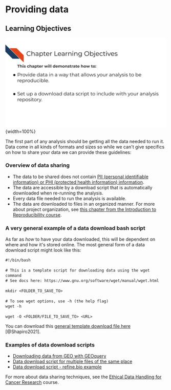 


# Providing data

## Learning Objectives

![](resources/images/04-data-handling_files/figure-docx//1IJ_uFxJud7OdIAr6p8ZOzvYs-SGDqa7g4cUHtUld03I_gcfac54ca19_0_0.png){width=100%}

The first part of any analysis should be getting all the data needed to run it. Data come in all kinds of formats and sizes so while we can't give specifics on how to share your data we can provide these guidelines:

### Overview of data sharing

- The data to be shared does not contain [PII (personal identifiable information) or PHI (protected health information) information](https://jhudatascience.org/Ethical_Data_Handling_for_Cancer_Research/data-privacy.html).
- The data are accessible by a download script that is automatically downloaded when re-running the analysis.
- Every data file needed to run the analysis is available.
- The data are downloaded to files in an organized manner. For more about project organization, see [this chapter from the Introduction to Reproducibility course](https://jhudatascience.org/Reproducibility_in_Cancer_Informatics/organizing-your-project.html).

### A very general example of a data download bash script

As far as _how_ to have your data downloaded, this will be dependent on where and how it's stored online.
The most general form of a data download script might look like this:
```
#!/bin/bash

# This is a template script for downloading data using the wget command
# See docs here: https://www.gnu.org/software/wget/manual/wget.html

mkdir <FOLDER_TO_SAVE_TO>

# To see wget options, use -h (the help flag)
wget -h

wget -O <FOLDER/FILE_TO_SAVE_TO> <URL>
```

You can download this [general template download file here](https://raw.githubusercontent.com/AlexsLemonade/training-specific-template/main/working-with-your-data/template-scripts/wget-TEMPLATE.sh) [@Shapiro2021].

### Examples of data download scripts

- [Downloading data from GEO with GEOquery](http://genomicsclass.github.io/book/pages/GEOquery.html)
- [Data download script for multiple files of the same place](https://github.com/AlexsLemonade/training-modules/blob/master/machine-learning/setup/00-data-download.sh)
- [Data download script - refine.bio example](https://github.com/jhudsl/reproducible-R-example/blob/main/00-download-data.py)

For more about data sharing techniques, see the [Ethical Data Handling for Cancer Research](https://jhudatascience.org/Ethical_Data_Handling_for_Cancer_Research/) course</a>.
